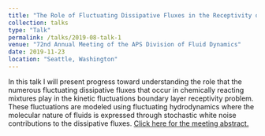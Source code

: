 ```yaml
---
title: "The Role of Fluctuating Dissipative Fluxes in the Receptivity of High-Speed Chemically Reacting Boundary Layers in Binary Mixtures to Kinetic Fluctuations"
collection: talks
type: "Talk"
permalink: /talks/2019-08-talk-1
venue: "72nd Annual Meeting of the APS Division of Fluid Dynamics"
date: 2019-11-23
location: "Seattle, Washington"
---
```


In this talk I will present progress toward understanding the role that the numerous fluctuating dissipative fluxes that occur in chemically reacting mixtures play in the kinetic fluctuations boundary layer receptivity problem. These fluctuations are modeled using fluctuating hydrodynamics where the molecular nature of fluids is expressed through stochastic white noise contributions to the dissipative fluxes. [Click here for the meeting abstract.](http://meetings.aps.org/Meeting/DFD19/Session/B34.7)

